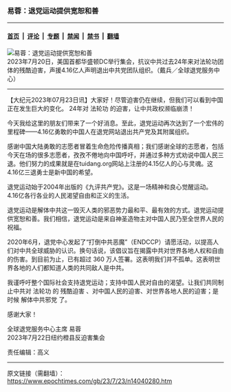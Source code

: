 ### 易蓉：退党运动提供宽恕和善

---

#### [首页](../../../..?n14040280) &nbsp;|&nbsp; [评论](../../../../../epoch-comment?n14040280) &nbsp;|&nbsp; [专题](../../../../../epoch-special?n14040280) &nbsp;|&nbsp; [禁闻](../../../../../epoch-news?n14040280) &nbsp;|&nbsp; [禁书](../../../../../books?n14040280) &nbsp;|&nbsp; [翻墙](https://github.com/gfw-breaker/nogfw/blob/master/README.md?n14040280)


<div><img alt="易蓉：退党运动提供宽恕和善" class="attachment-djy_600_400 size-djy_600_400 wp-post-image" src="https://i.epochtimes.com/assets/uploads/2023/07/id14040290-53061939698_f4abcc8f7c_o--600x400.jpeg"/>
<div class="caption">
 2023年7月20日，美国首都华盛顿DC举行集会，抗议中共过去24年来对法轮功团体的残酷迫害，声援4.16亿人声明退出中共党团队组织。（戴兵／全球退党服务中心）
</div></div><hr/><div class="post_content" id="artbody" itemprop="articleBody">
 <!-- article content begin -->
 <p>
  【大纪元2023年07月23日讯】大家好！尽管迫害仍在继续，但我们可以看到中国正在发生巨大的变化。 24年对
  <ok href="https://www.epochtimes.com/gb/tag/%E6%B3%95%E8%BD%AE%E5%8A%9F.html">
   法轮功
  </ok>
  的迫害，让中共政权濒临崩溃！
 </p>
 <p>
  今天我给这里的朋友们带来了一个好消息。至此，退党运动再次达到了一个宏伟的里程碑——4.16亿勇敢的中国人在退党网站退出共产党及其附属组织。
 </p>
 <p>
  感谢中国大陆勇敢的志愿者冒着生命危险传播真相；我们感谢全球的志愿者，包括今天在场的很多志愿者，孜孜不倦地向中国呼吁，并通过多种方式劝说中国人民三退。他们努力的成果就是在tuidang.org网站上注册的4.15亿人的心与灵魂。这4.16亿三退勇士是新中国的希望。
 </p>
 <p>
  退党运动始于2004年出版的《九评共产党》。这是一场精神和良心觉醒运动。 4.16亿各行各业的人民渴望自由和正义的生活。
 </p>
 <p>
  退党运动是解体中共这一毁灭人类的邪恶势力最和平、最有效的方式。退党运动提供宽恕和善。我们相信，退党运动是来自神圣造物主对中国人民乃至全世界人民的祝福。
 </p>
 <p>
  2020年6月，退党中心发起了“打倒中共恶魔”（ENDCCP）请愿活动，以提高人们对中共全球威胁的认识。换句话说，该倡议旨在揭露中共对世界各地人权和自由的伤害。到目前为止，已有超过 360 万人签署。这表明我们并不孤单。这表明世界各地的人们都知道人类的共同敌人是中共。
 </p>
 <p>
  我谨呼吁整个国际社会支持退党运动；支持中国人民对自由的渴望。让我们共同制止中共对
  <ok href="https://www.epochtimes.com/gb/tag/%E6%B3%95%E8%BD%AE%E5%8A%9F.html">
   法轮功
  </ok>
  的
  <ok href="https://www.epochtimes.com/gb/tag/%E6%AE%8B%E9%85%B7%E8%BF%AB%E5%AE%B3.html">
   残酷迫害
  </ok>
  、对中国人民的迫害、对世界各地人民的迫害；是时候
  <ok href="https://www.epochtimes.com/gb/tag/%E8%A7%A3%E4%BD%93%E4%B8%AD%E5%85%B1%E9%82%AA%E5%85%9A.html">
   解体中共邪党
  </ok>
  了。
 </p>
 <p>
  感谢大家！
 </p>
 <p>
  全球退党服务中心主席 易蓉
  <br/>
  2023年7月22日纽约橙县反迫害集会
 </p>
 <p>
  责任编辑：高义
 </p>
 <!-- article content end -->
 <div id="below_article_ad">
 </div>
</div>


---

原文链接（需翻墙）：https://www.epochtimes.com/gb/23/7/23/n14040280.htm